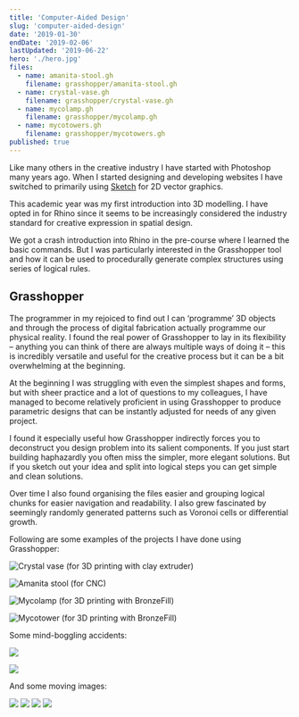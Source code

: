 ```yaml
---
title: 'Computer-Aided Design'
slug: 'computer-aided-design'
date: '2019-01-30'
endDate: '2019-02-06'
lastUpdated: '2019-06-22'
hero: './hero.jpg'
files:
  - name: amanita-stool.gh
    filename: grasshopper/amanita-stool.gh
  - name: crystal-vase.gh
    filename: grasshopper/crystal-vase.gh
  - name: mycolamp.gh
    filename: grasshopper/mycolamp.gh
  - name: mycotowers.gh
    filename: grasshopper/mycotowers.gh
published: true
---
```


Like many others in the creative industry I have started with Photoshop many years ago. When I started designing and developing websites I have switched to primarily using [Sketch][1] for 2D vector graphics.

This academic year was my first introduction into 3D modelling. I have opted in for Rhino since it seems to be increasingly considered the industry standard for creative expression in spatial design.

We got a crash introduction into Rhino in the pre-course where I learned the basic commands. But I was particularly interested in the Grasshopper tool and how it can be used to procedurally generate complex structures using series of logical rules.

## Grasshopper

The programmer in my rejoiced to find out I can ‘programme’ 3D objects and through the process of digital fabrication actually programme our physical reality. I found the real power of Grasshopper to lay in its flexibility – anything you can think of there are always multiple ways of doing it – this is incredibly versatile and useful for the creative process but it can be a bit overwhelming at the beginning.

At the beginning I was struggling with even the simplest shapes and forms, but with sheer practice and a lot of questions to my colleagues, I have managed to become relatively proficient in using Grasshopper to produce parametric designs that can be instantly adjusted for needs of any given project.

I found it especially useful how Grasshopper indirectly forces you to deconstruct you design problem into its salient components. If you just start building haphazardly you often miss the simpler, more elegant solutions. But if you sketch out your idea and split into logical steps you can get simple and clean solutions.

Over time I also found organising the files easier and grouping logical chunks for easier navigation and readability. I also grew fascinated by seemingly randomly generated patterns such as Voronoi cells or differential growth.

Following are some examples of the projects I have done using Grasshopper:

![][image-1]

![][image-2]

![][image-3]

![][image-4]

Some mind-boggling accidents:

![][image-5]

![][image-6]

And some moving images:

![][image-7]
![][image-8]
![][image-9]
![][image-10]

[1]: https://www.sketch.com/
[image-1]: grasshopper-crystal-vase.jpg 'Crystal vase (for 3D printing with clay extruder)'
[image-2]: grasshopper-amanita-stool.jpg 'Amanita stool (for CNC)'
[image-3]: grasshopper-mycolamp.jpg 'Mycolamp (for 3D printing with BronzeFill)'
[image-4]: grasshopper-mycotower.jpg 'Mycotower (for 3D printing with BronzeFill)'
[image-5]: grasshopper-accident-1.jpg
[image-6]: grasshopper-accident-2.jpg
[image-7]: grasshopper-preview-1.gif
[image-8]: grasshopper-preview-2.gif
[image-9]: grasshopper-preview-3.gif
[image-10]: grasshopper-preview-4.gif
